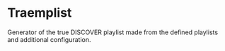 # Traemplist

Generator of the true DISCOVER playlist made from the defined playlists and additional configuration.
